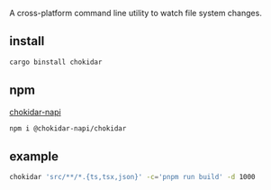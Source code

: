 A cross-platform command line utility to watch file system changes.

## install

```bash
cargo binstall chokidar
```

## npm
[chokidar-napi](https://github.com/ahaoboy/chokidar-napi)
```bash
npm i @chokidar-napi/chokidar
```

## example
```bash
chokidar 'src/**/*.{ts,tsx,json}' -c='pnpm run build' -d 1000
```
